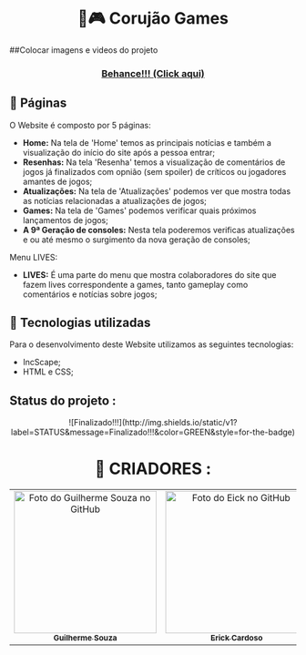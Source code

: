 <h1 align="center" font-weight=”bold” color=#00AEFF>
            🦉🎮 Corujão Games  

</h1>


##Colocar imagens e videos do projeto

<h3 align="center">
            <a href="https://www.behance.net/gallery/170170991/Corujao-Games-1PI">Behance!!! (Click aqui)</a>
</h3>

## 🔖 Páginas

O Website é composto por 5 páginas:

- **Home:** Na tela de 'Home' temos as principais notícias e também a visualização do início do site após a pessoa entrar;
- **Resenhas:** Na tela 'Resenha' temos a visualização de comentários de jogos já finalizados com opnião (sem spoiler) de críticos ou jogadores amantes de jogos;
- **Atualizações:** Na tela de 'Atualizações' podemos ver que mostra todas as notícias relacionadas a atualizações de jogos;
- **Games:** Na tela de 'Games' podemos verificar quais próximos lançamentos de jogos;
- **A 9ª Geração de consoles:** Nesta tela poderemos verificas atualizações e ou até mesmo o surgimento da nova geração de consoles;

Menu LIVES:

- **LIVES:** É uma parte do menu que mostra colaboradores do site que fazem lives correspondente a games, tanto gameplay como comentários e notícias sobre jogos;


## 📱 Tecnologias utilizadas

Para o desenvolvimento deste Website utilizamos as seguintes tecnologias:

- IncScape;
- HTML e CSS;

## Status do projeto : 

<p align="center">
            ![Finalizado!!!](http://img.shields.io/static/v1?label=STATUS&message=Finalizado!!!&color=GREEN&style=for-the-badge)
</p>

<h1 align="center" font-weight=”bold” color="00AEFF">
            🧠 CRIADORES :
</h1>

<table>
       <tr>
            <td align="center" margin=150px>
                    <a href="https://github.com/guilhermesouza48">
                           <img src="https://avatars.githubusercontent.com/u/79008811?v=4" width="250px;" alt="Foto do Guilherme Souza no GitHub"/>
                     <br>
                          <sub>
                             <b>Guilherme Souza</b>
                          </sub>
                      </a>
              </td>
            <td align="center">
                    <a href="https://github.com/YonErick">
                           <img src="https://avatars.githubusercontent.com/u/79008664?v=4" width="250px;" alt="Foto do Eick no GitHub"/>
                     <br>
                          <sub>
                             <b>Erick Cardoso</b>
                          </sub>
                      </a>
             </td>
             <td align="center">
                    <a href="https://github.com/GabrielHenrique0">
                           <img src="https://avatars.githubusercontent.com/u/79008744?v=4" width="250px;" alt="Foto do Gabriel Henrique no GitHub"/>
                     <br>
                          <sub>
                             <b>Gabriel Henrique</b>
                          </sub>
                      </a>
              </td>
         </tr>
</table>


